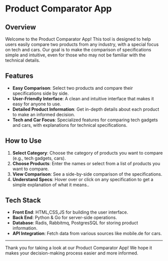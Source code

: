 # Product Comparator App

## Overview

Welcome to the Product Comparator App! This tool is designed to help users easily compare two products from any industry, with a special focus on tech and cars. Our goal is to make the comparison of specifications simple and intuitive, even for those who may not be familiar with the technical details.

## Features

- **Easy Comparison**: Select two products and compare their specifications side by side.
- **User-Friendly Interface**: A clean and intuitive interface that makes it easy for anyone to use.
- **Detailed Product Information**: Get in-depth details about each product to make an informed decision.
- **Tech and Car Focus**: Specialized features for comparing tech gadgets and cars, with explanations for technical specifications.

## How to Use

1. **Select Category**: Choose the category of products you want to compare (e.g., tech gadgets, cars).
2. **Choose Products**: Enter the names or select from a list of products you want to compare.
3. **View Comparison**: See a side-by-side comparison of the specifications.
4. **Understand Specs**: Hover over or click on any specification to get a simple explanation of what it means..

## Tech Stack

- **Front End**: HTML,CSS,JS for building the user interface.
- **Back End**: Python & Go for server-side operations.
- **Database**: Radis, Rabbitmq, PostgresSQL for storing product information.
- **API Integration**: Fetch data from various sources like mobile.de for cars.

---

Thank you for taking a look at our Product Comparator App! We hope it makes your decision-making process easier and more informed.
